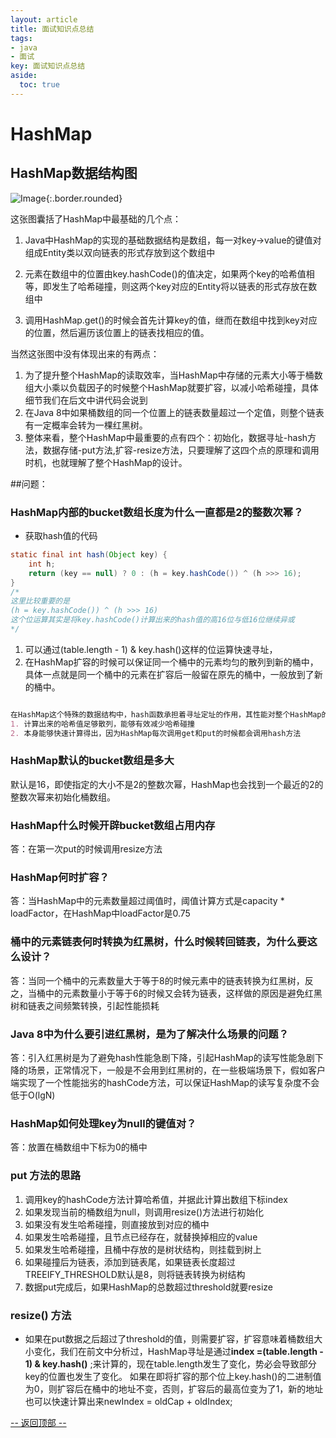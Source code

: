 ```yaml
---
layout: article
title: 面试知识点总结
tags: 
- java
- 面试
key: 面试知识点总结
aside:
  toc: true
---
```


# HashMap 
## HashMap数据结构图


![Image](/mapIndex.png){:.border.rounded}

这张图囊括了HashMap中最基础的几个点：

1. Java中HashMap的实现的基础数据结构是数组，每一对key->value的键值对组成Entity类以双向链表的形式存放到这个数组中

2. 元素在数组中的位置由key.hashCode()的值决定，如果两个key的哈希值相等，即发生了哈希碰撞，则这两个key对应的Entity将以链表的形式存放在数组中

3. 调用HashMap.get()的时候会首先计算key的值，继而在数组中找到key对应的位置，然后遍历该位置上的链表找相应的值。

当然这张图中没有体现出来的有两点：

1. 为了提升整个HashMap的读取效率，当HashMap中存储的元素大小等于桶数组大小乘以负载因子的时候整个HashMap就要扩容，以减小哈希碰撞，具体细节我们在后文中讲代码会说到
2. 在Java 8中如果桶数组的同一个位置上的链表数量超过一个定值，则整个链表有一定概率会转为一棵红黑树。
3. 整体来看，整个HashMap中最重要的点有四个：初始化，数据寻址-hash方法，数据存储-put方法,扩容-resize方法，只要理解了这四个点的原理和调用时机，也就理解了整个HashMap的设计。

##问题：
### HashMap内部的bucket数组长度为什么一直都是2的整数次幂？
* 获取hash值的代码
```java
static final int hash(Object key) {
    int h;
    return (key == null) ? 0 : (h = key.hashCode()) ^ (h >>> 16);
}
/* 
这里比较重要的是
(h = key.hashCode()) ^ (h >>> 16)
这个位运算其实是将key.hashCode()计算出来的hash值的高16位与低16位继续异或
*/
```
1. 可以通过(table.length - 1) & key.hash()这样的位运算快速寻址，
2. 在HashMap扩容的时候可以保证同一个桶中的元素均匀的散列到新的桶中，具体一点就是同一个桶中的元素在扩容后一般留在原先的桶中，一般放到了新的桶中。
```markdown

在HashMap这个特殊的数据结构中，hash函数承担着寻址定址的作用，其性能对整个HashMap的性能影响巨大，那什么才是一个好的hash函数呢？
1. 计算出来的哈希值足够散列，能够有效减少哈希碰撞
2. 本身能够快速计算得出，因为HashMap每次调用get和put的时候都会调用hash方法
```



### HashMap默认的bucket数组是多大
默认是16，即使指定的大小不是2的整数次幂，HashMap也会找到一个最近的2的整数次幂来初始化桶数组。
### HashMap什么时候开辟bucket数组占用内存
答：在第一次put的时候调用resize方法
### HashMap何时扩容？
答：当HashMap中的元素数量超过阈值时，阈值计算方式是capacity * loadFactor，在HashMap中loadFactor是0.75
### 桶中的元素链表何时转换为红黑树，什么时候转回链表，为什么要这么设计？
答：当同一个桶中的元素数量大于等于8的时候元素中的链表转换为红黑树，反之，当桶中的元素数量小于等于6的时候又会转为链表，这样做的原因是避免红黑树和链表之间频繁转换，引起性能损耗
### Java 8中为什么要引进红黑树，是为了解决什么场景的问题？
答：引入红黑树是为了避免hash性能急剧下降，引起HashMap的读写性能急剧下降的场景，正常情况下，一般是不会用到红黑树的，在一些极端场景下，假如客户端实现了一个性能拙劣的hashCode方法，可以保证HashMap的读写复杂度不会低于O(lgN)
### HashMap如何处理key为null的键值对？ 
答：放置在桶数组中下标为0的桶中
### put 方法的思路
1. 调用key的hashCode方法计算哈希值，并据此计算出数组下标index
2. 如果发现当前的桶数组为null，则调用resize()方法进行初始化
3. 如果没有发生哈希碰撞，则直接放到对应的桶中
4. 如果发生哈希碰撞，且节点已经存在，就替换掉相应的value
5. 如果发生哈希碰撞，且桶中存放的是树状结构，则挂载到树上
6. 如果碰撞后为链表，添加到链表尾，如果链表长度超过TREEIFY_THRESHOLD默认是8，则将链表转换为树结构
7. 数据put完成后，如果HashMap的总数超过threshold就要resize
### resize() 方法
* 如果在put数据之后超过了threshold的值，则需要扩容，扩容意味着桶数组大小变化，我们在前文中分析过，HashMap寻址是通过**index =(table.length - 1) & key.hash()** ;来计算的，现在table.length发生了变化，势必会导致部分key的位置也发生了变化。
如果在即将扩容的那个位上key.hash()的二进制值为0，则扩容后在桶中的地址不变，否则，扩容后的最高位变为了1，新的地址也可以快速计算出来newIndex = oldCap + oldIndex;

<a href="javascript:scroll(0,0)">-- 返回顶部 --</a>


